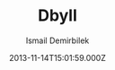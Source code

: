 ---
layout: JamstackTheme
title: Dbyll
github: https://github.com/dbtek/dbyll
demo: https://dbtek.github.io/dbyll/
author: Ismail Demirbilek
ssg: Jekyll
date: 2013-11-14T15:01:59.000Z
description: Stylish, minimalistic theme for jekyll.
stale: false
---